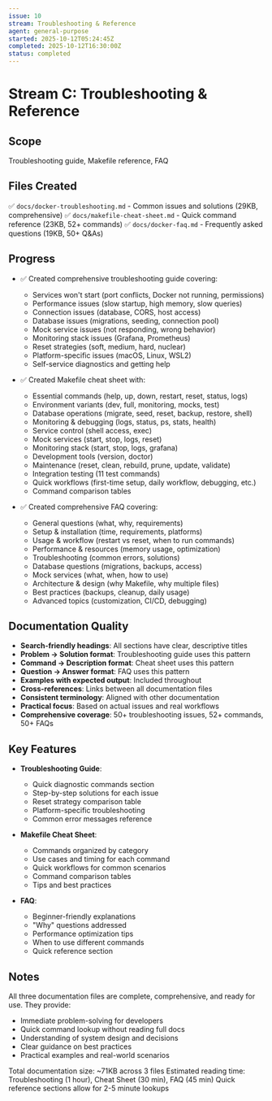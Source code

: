 ```yaml
---
issue: 10
stream: Troubleshooting & Reference
agent: general-purpose
started: 2025-10-12T05:24:45Z
completed: 2025-10-12T16:30:00Z
status: completed
---
```


# Stream C: Troubleshooting & Reference

## Scope
Troubleshooting guide, Makefile reference, FAQ

## Files Created
✅ `docs/docker-troubleshooting.md` - Common issues and solutions (29KB, comprehensive)
✅ `docs/makefile-cheat-sheet.md` - Quick command reference (23KB, 52+ commands)
✅ `docs/docker-faq.md` - Frequently asked questions (19KB, 50+ Q&As)

## Progress
- ✅ Created comprehensive troubleshooting guide covering:
  - Services won't start (port conflicts, Docker not running, permissions)
  - Performance issues (slow startup, high memory, slow queries)
  - Connection issues (database, CORS, host access)
  - Database issues (migrations, seeding, connection pool)
  - Mock service issues (not responding, wrong behavior)
  - Monitoring stack issues (Grafana, Prometheus)
  - Reset strategies (soft, medium, hard, nuclear)
  - Platform-specific issues (macOS, Linux, WSL2)
  - Self-service diagnostics and getting help

- ✅ Created Makefile cheat sheet with:
  - Essential commands (help, up, down, restart, reset, status, logs)
  - Environment variants (dev, full, monitoring, mocks, test)
  - Database operations (migrate, seed, reset, backup, restore, shell)
  - Monitoring & debugging (logs, status, ps, stats, health)
  - Service control (shell access, exec)
  - Mock services (start, stop, logs, reset)
  - Monitoring stack (start, stop, logs, grafana)
  - Development tools (version, doctor)
  - Maintenance (reset, clean, rebuild, prune, update, validate)
  - Integration testing (11 test commands)
  - Quick workflows (first-time setup, daily workflow, debugging, etc.)
  - Command comparison tables

- ✅ Created comprehensive FAQ covering:
  - General questions (what, why, requirements)
  - Setup & installation (time, requirements, platforms)
  - Usage & workflow (restart vs reset, when to run commands)
  - Performance & resources (memory usage, optimization)
  - Troubleshooting (common errors, solutions)
  - Database questions (migrations, backups, access)
  - Mock services (what, when, how to use)
  - Architecture & design (why Makefile, why multiple files)
  - Best practices (backups, cleanup, daily usage)
  - Advanced topics (customization, CI/CD, debugging)

## Documentation Quality
- **Search-friendly headings**: All sections have clear, descriptive titles
- **Problem → Solution format**: Troubleshooting guide uses this pattern
- **Command → Description format**: Cheat sheet uses this pattern
- **Question → Answer format**: FAQ uses this pattern
- **Examples with expected output**: Included throughout
- **Cross-references**: Links between all documentation files
- **Consistent terminology**: Aligned with other documentation
- **Practical focus**: Based on actual issues and real workflows
- **Comprehensive coverage**: 50+ troubleshooting issues, 52+ commands, 50+ FAQs

## Key Features
- **Troubleshooting Guide**:
  - Quick diagnostic commands section
  - Step-by-step solutions for each issue
  - Reset strategy comparison table
  - Platform-specific troubleshooting
  - Common error messages reference

- **Makefile Cheat Sheet**:
  - Commands organized by category
  - Use cases and timing for each command
  - Quick workflows for common scenarios
  - Command comparison tables
  - Tips and best practices

- **FAQ**:
  - Beginner-friendly explanations
  - "Why" questions addressed
  - Performance optimization tips
  - When to use different commands
  - Quick reference section

## Notes
All three documentation files are complete, comprehensive, and ready for use. They provide:
- Immediate problem-solving for developers
- Quick command lookup without reading full docs
- Understanding of system design and decisions
- Clear guidance on best practices
- Practical examples and real-world scenarios

Total documentation size: ~71KB across 3 files
Estimated reading time: Troubleshooting (1 hour), Cheat Sheet (30 min), FAQ (45 min)
Quick reference sections allow for 2-5 minute lookups
